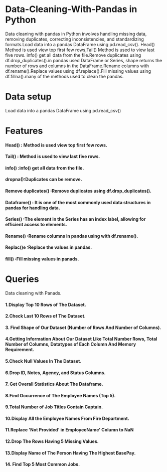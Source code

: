 # Data-Cleaning-With-Pandas in Python
Data cleaning with pandas in Python involves handling missing data, removing duplicates, correcting inconsistencies, and standardizing formats.Load data into a pandas DataFrame using pd.read_csv().
 Head() Method is used view  top first few rows,Tail() Method is used to view last five rows. info() get all data from the file.Remove duplicates using df.drop_duplicates().in pandas used DataFrame or Series, shape returns the number of rows and columns in the DataFrame.Rename columns with df.rename().Replace values using df.replace().Fill missing values using df.fillna().many of the methods used to clean the pandas.
 # Data setup
 Load data into a pandas DataFrame using pd.read_csv()
 # Features
 #### Head() : Method is used view  top first few rows.
 #### Tail() : Method is used to view last five rows.
 #### info() :info() get all data from the file.
 #### dropna():Duplicates can be remove.
 #### Remove duplicates() :Remove duplicates using df.drop_duplicates().
 #### Dataframe() : It is one of the most commonly used data structures in pandas for handling data.
 #### Series() :The element in the Series has an index label, allowing for efficient access to elements.
 #### Rename() :Rename columns in pandas  using with df.rename().
 #### Replac()e :Replace the values in pandas.
 #### fill() :Fill missing values in panads.

 # Queries
 Data cleaning with Panads.
 #### 1.Display Top 10 Rows of The Dataset.
 #### 2.Check Last 10 Rows of The Dataset.
 #### 3. Find Shape of Our Dataset (Number of Rows And Number of Columns).
 #### 4.Getting Information About Our Dataset Like Total Number Rows, Total Number of Columns, Datatypes of Each Column And Memory Requirement.
 #### 5.Check Null Values In The Dataset.
 #### 6.Drop ID, Notes, Agency, and Status Columns.
 #### 7. Get Overall Statistics About The Dataframe.
 #### 8.Find Occurrence of The Employee Names  (Top 5).
 #### 9.Total Number of Job Titles Contain Captain.
 #### 10.Display All the Employee Names From Fire Department.
 #### 11.Replace 'Not Provided' in EmployeeName' Column to NaN 
 #### 12.Drop The Rows Having 5 Missing Values.
 #### 13.Display Name of The Person Having The Highest BasePay. 
 #### 14. Find Top 5 Most Common Jobs.
